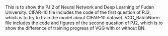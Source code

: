 This is to show the PJ 2 of Neural Network and Deep Learning of Fudan University. 
CIFAR-10 file includes the code of the first question of PJ2, which is to try to train the model about CIFAR-10 dataset. 
VGG_BatchNorm file includes the code and figures of the second question of PJ2, which is to show the difference of training progress of VGG with or without BN.
